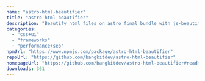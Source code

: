 ```yaml
---
name: "astro-html-beautifier"
title: "astro-html-beautifier"
description: "Beautify html files on astro final bundle with js-beautify"
categories:
  - "css+ui"
  - "frameworks"
  - "performance+seo"
npmUrl: "https://www.npmjs.com/package/astro-html-beautifier"
repoUrl: "https://github.com/bangkitdev/astro-html-beautifier"
homepageUrl: "https://github.com/bangkitdev/astro-html-beautifier#readme"
downloads: 361
---
```

